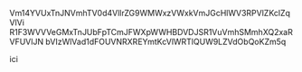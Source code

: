 Vm14YVUxTnJNVmhTV0d4VllrZG9WMWxzVWxkVmJGcHlWV3RPVlZKclZqVlVi
R1F3WVVVeGMxTnJUbFpTCmJFWXpWWHBDVDJSR1VuVmhSMmhXQ2xaRVFUVlJN
bVIzWlVad1dFOUVNRXREYmtKcVlWRTlQUW9LZVdObQoKZm5q

ici